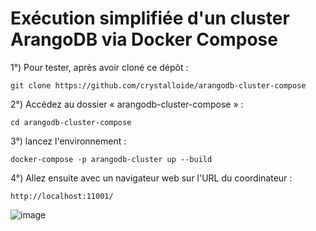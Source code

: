 # Exécution simplifiée d'un cluster ArangoDB via Docker Compose

1°) Pour tester, après avoir cloné ce dépôt :
```
git clone https://github.com/crystalloide/arangodb-cluster-compose
```
    
2°) Accédez au dossier « arangodb-cluster-compose » :
```
cd arangodb-cluster-compose
```

3°) lancez l'environnement :
```
docker-compose -p arangodb-cluster up --build
```

4°) Allez ensuite avec un navigateur web sur l'URL du coordinateur : 
```
http://localhost:11001/
```

![image](https://github.com/user-attachments/assets/d7dd32bb-2b79-4537-a553-ab1b9d3930ff)
